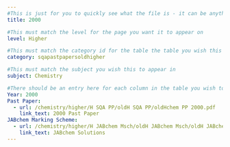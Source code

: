```yaml
---
#This is just for you to quickly see what the file is - it can be anything you want
title: 2000

#This must match the level for the page you want it to appear on
level: Higher

#This must match the category id for the table the table you wish this to appear in
category: sqapastpapersoldhigher

#This must match the subject you wish this to appear in
subject: Chemistry

#There should be an entry here for each column in the table you wish to populate:
Year: 2000
Past Paper: 
  - url: /chemistry/higher/H SQA PP/oldH SQA PP/oldHchem PP 2000.pdf
    link_text: 2000 Past Paper
JABchem Marking Scheme:
  - url: /chemistry/higher/H JABchem Msch/oldH JABchem Msch/oldH JABchem Msch 2000.pdf
    link_text: JABchem Solutions
---
```

